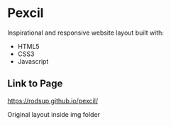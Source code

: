 # Pexcil

Inspirational and responsive website layout built with:

* HTML5
* CSS3
* Javascript

## Link to Page

https://rodsup.github.io/pexcil/

Original layout inside img folder
